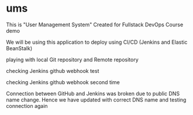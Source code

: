 # ums

This is "User Management System" Created for Fullstack DevOps Course demo

We will be using this application to deploy using CI/CD (Jenkins and Elastic BeanStalk) 

playing with local Git repository and Remote repository

checking Jenkins github webhook test

checking Jenkins github webhook second time

Connection between GitHub and Jenkins was broken due to public DNS name change. Hence we have updated with correct DNS name and testing connection again

